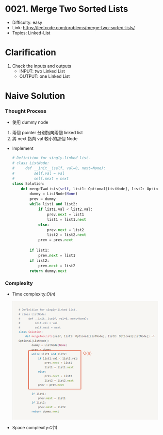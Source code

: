# 0021. Merge Two Sorted Lists

* Difficulty: easy
* Link: https://leetcode.com/problems/merge-two-sorted-lists/
* Topics: Linked-List

# Clarification

1. Check the inputs and outputs
    - INPUT: two Linked List
    - OUTPUT: one Linked List

# Naive Solution

### Thought Process

- 使用 dummy node
1. 兩個 pointer 分別指向兩個 linked list
2. 將 next 指向 val 較小的那個 Node
- Implement
    
    ```python
    # Definition for singly-linked list.
    # class ListNode:
    #     def __init__(self, val=0, next=None):
    #         self.val = val
    #         self.next = next
    class Solution:
        def mergeTwoLists(self, list1: Optional[ListNode], list2: Optional[ListNode]) -> Optional[ListNode]:
            dummy = ListNode(None)
            prev = dummy
            while list1 and list2:
                if list1.val < list2.val:
                    prev.next = list1
                    list1 = list1.next
                else:
                    prev.next = list2
                    list2 = list2.next
                prev = prev.next
            
            if list1:
                prev.next = list1
            if list2:
                prev.next = list2
            return dummy.next
    ```
    

### Complexity

- Time complexity:$O(n)$
    
    ![Untitled](./Untitled.png)
    
- Space complexity:$O(1)$